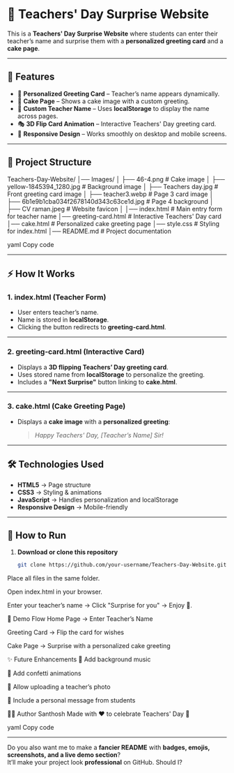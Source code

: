 # 🎉 Teachers' Day Surprise Website  

This is a **Teachers' Day Surprise Website** where students can enter their teacher’s name and surprise them with a **personalized greeting card** and a **cake page**.  

---

## 📌 Features  

- 🎨 **Personalized Greeting Card** – Teacher’s name appears dynamically.  
- 🎂 **Cake Page** – Shows a cake image with a custom greeting.  
- 📝 **Custom Teacher Name** – Uses **localStorage** to display the name across pages.  
- 🎭 **3D Flip Card Animation** – Interactive Teachers' Day greeting card.  
- 📱 **Responsive Design** – Works smoothly on desktop and mobile screens.  

---

## 📂 Project Structure  

Teachers-Day-Website/
│── Images/
│ ├── 46-4.png # Cake image
│ ├── yellow-1845394_1280.jpg # Background image
│ ├── Teachers day.jpg # Front greeting card image
│ ├── teacher3.webp # Page 3 card image
│ ├── 6b1e9b1cba034f2678140d343c63ce1d.jpg # Page 4 background
│ ├── CV raman.jpeg # Website favicon
│
│── index.html # Main entry form for teacher name
│── greeting-card.html # Interactive Teachers' Day card
│── cake.html # Personalized cake greeting page
│── style.css # Styling for index.html
│── README.md # Project documentation

yaml
Copy code

---

## ⚡ How It Works  

### **1. index.html (Teacher Form)**  
- User enters teacher’s name.  
- Name is stored in **localStorage**.  
- Clicking the button redirects to **greeting-card.html**.

---

### **2. greeting-card.html (Interactive Card)**  
- Displays a **3D flipping Teachers’ Day greeting card**.  
- Uses stored name from **localStorage** to personalize the greeting.  
- Includes a **"Next Surprise"** button linking to **cake.html**.

---

### **3. cake.html (Cake Greeting Page)**  
- Displays a **cake image** with a **personalized greeting**:  
  > *Happy Teachers' Day, [Teacher’s Name] Sir!*  

---

## 🛠️ Technologies Used  

- **HTML5** → Page structure  
- **CSS3** → Styling & animations  
- **JavaScript** → Handles personalization and localStorage  
- **Responsive Design** → Mobile-friendly  

---

## 🚀 How to Run  

1. **Download or clone this repository**  
   ```bash
   git clone https://github.com/your-username/Teachers-Day-Website.git
Place all files in the same folder.

Open index.html in your browser.

Enter your teacher’s name → Click "Surprise for you" → Enjoy 🎉.

🎨 Demo Flow
Home Page → Enter Teacher’s Name

Greeting Card → Flip the card for wishes

Cake Page → Surprise with a personalized cake greeting

✨ Future Enhancements
🎵 Add background music

🎥 Add confetti animations

📸 Allow uploading a teacher’s photo

💌 Include a personal message from students

👨‍💻 Author
Santhosh
Made with ❤️ to celebrate Teachers' Day 🎉

yaml
Copy code

---

Do you also want me to make a **fancier README** with **badges, emojis, screenshots, and a live demo section**?  
It’ll make your project look **professional** on GitHub. Should I?
